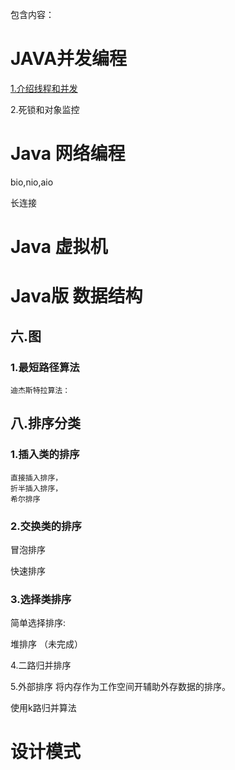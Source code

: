 
包含内容：


# JAVA并发编程

[1.介绍线程和并发](https://github.com/luyizhizaio/java_concurrency/blob/master/doc/1.介绍线程和并发)

2.死锁和对象监控



# Java 网络编程

bio,nio,aio

长连接


# Java 虚拟机


# Java版 数据结构

## 六.图

### 1.最短路径算法
    迪杰斯特拉算法：

## 八.排序分类

### 1.插入类的排序

    直接插入排序，
    折半插入排序，
    希尔排序

### 2.交换类的排序

 冒泡排序

 快速排序

### 3.选择类排序

 简单选择排序:

 堆排序 （未完成）

 4.二路归并排序



5.外部排序
将内存作为工作空间开辅助外存数据的排序。

使用k路归并算法


# 设计模式
